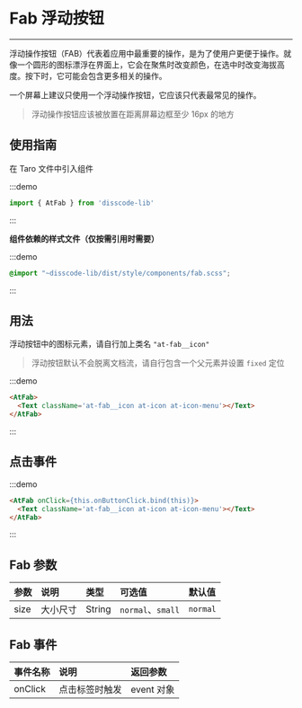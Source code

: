 # Fab 浮动按钮

---

浮动操作按钮（FAB）代表着应用中最重要的操作，是为了使用户更便于操作。就像一个圆形的图标漂浮在界面上，它会在聚焦时改变颜色，在选中时改变海拔高度。按下时，它可能会包含更多相关的操作。

一个屏幕上建议只使用一个浮动操作按钮，它应该只代表最常见的操作。

> 浮动操作按钮应该被放置在距离屏幕边框至少 16px 的地方

## 使用指南

在 Taro 文件中引入组件

:::demo
```js
import { AtFab } from 'disscode-lib'
```
:::

**组件依赖的样式文件（仅按需引用时需要）**

:::demo
```scss
@import "~disscode-lib/dist/style/components/fab.scss";
```
:::

## 用法

浮动按钮中的图标元素，请自行加上类名 `"at-fab__icon"`

> 浮动按钮默认不会脱离文档流，请自行包含一个父元素并设置 `fixed` 定位

:::demo
```html
<AtFab>
  <Text className='at-fab__icon at-icon at-icon-menu'></Text>
</AtFab>
```
:::

## 点击事件

:::demo
```html
<AtFab onClick={this.onButtonClick.bind(this)}>
  <Text className='at-fab__icon at-icon at-icon-menu'></Text>
</AtFab>
```
:::

## Fab 参数

| 参数     | 说明         | 类型    | 可选值        | 默认值 |
|:---------|:-------------|:--------|:--------------|:-------|
| size     | 大小尺寸     | String  | `normal`、`small` | `normal` |

## Fab 事件

| 事件名称 | 说明                               | 返回参数     |
|:---------|:-----------------------------------|:-------------|
| onClick  | 点击标签时触发 | event 对象 |
